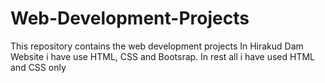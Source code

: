 # Web-Development-Projects
This repository contains the web development projects
In Hirakud Dam Website i have use HTML, CSS and Bootsrap.
In rest all i have used HTML and CSS only
